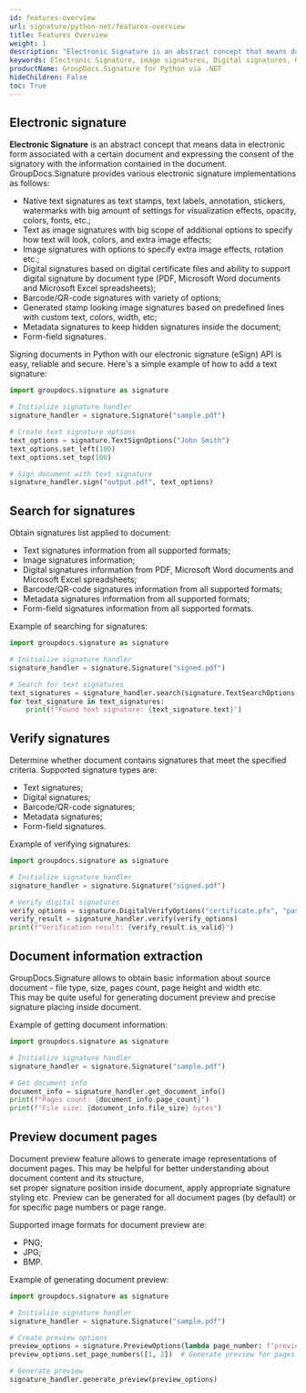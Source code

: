```yaml
---
id: features-overview
url: signature/python-net/features-overview
title: Features Overview
weight: 1
description: "Electronic Signature is an abstract concept that means data in electronic form associated with a certain document and expressing the consent of the signatory with the information contained in the document."
keywords: Electronic Signature, image signatures, Digital signatures, QR-code signatures, Python signature
productName: GroupDocs.Signature for Python via .NET
hideChildren: False 
toc: True
---
```

## Electronic signature

**Electronic Signature** is an abstract concept that means data in electronic form associated with a certain document and expressing the consent of the signatory with the information contained in the document.
GroupDocs.Signature provides various electronic signature implementations as follows:

* Native text signatures as text stamps, text labels, annotation, stickers, watermarks with big amount of settings for visualization effects, opacity, colors, fonts, etc.;
* Text as image signatures with big scope of additional options to specify how text will look, colors, and extra image effects;
* Image signatures with options to specify extra image effects, rotation etc.;
* Digital signatures based on digital certificate files and ability to support digital signature by document type (PDF, Microsoft Word documents and Microsoft Excel spreadsheets);
* Barcode/QR-code signatures with variety of options;
* Generated stamp looking image signatures based on predefined lines with custom text, colors, width, etc;
* Metadata signatures to keep hidden signatures inside the document;
* Form-field signatures.

Signing documents in Python with our electronic signature (eSign) API is easy, reliable and secure. Here's a simple example of how to add a text signature:

```python
import groupdocs.signature as signature

# Initialize signature handler
signature_handler = signature.Signature("sample.pdf")

# Create text signature options
text_options = signature.TextSignOptions("John Smith")
text_options.set_left(100)
text_options.set_top(100)

# Sign document with text signature
signature_handler.sign("output.pdf", text_options)
```

## Search for signatures

Obtain signatures list applied to document:

* Text signatures information from all supported formats;
* Image signatures information;
* Digital signatures information from PDF, Microsoft Word documents and Microsoft Excel spreadsheets;
* Barcode/QR-code signatures information from all supported formats;
* Metadata signatures information from all supported formats;
* Form-field signatures information from all supported formats.

Example of searching for signatures:

```python
import groupdocs.signature as signature

# Initialize signature handler
signature_handler = signature.Signature("signed.pdf")

# Search for text signatures
text_signatures = signature_handler.search(signature.TextSearchOptions())
for text_signature in text_signatures:
    print(f"Found text signature: {text_signature.text}")
```

## Verify signatures

Determine whether document contains signatures that meet the specified criteria.
Supported signature types are:

* Text signatures;
* Digital signatures;
* Barcode/QR-code signatures;
* Metadata signatures;
* Form-field signatures.

Example of verifying signatures:

```python
import groupdocs.signature as signature

# Initialize signature handler
signature_handler = signature.Signature("signed.pdf")

# Verify digital signatures
verify_options = signature.DigitalVerifyOptions("certificate.pfx", "password")
verify_result = signature_handler.verify(verify_options)
print(f"Verification result: {verify_result.is_valid}")
```

## Document information extraction

GroupDocs.Signature allows to obtain basic information about source document - file type, size, pages count, page height and width etc.  
This may be quite useful for generating document preview and precise signature placing inside document.

Example of getting document information:

```python
import groupdocs.signature as signature

# Initialize signature handler
signature_handler = signature.Signature("sample.pdf")

# Get document info
document_info = signature_handler.get_document_info()
print(f"Pages count: {document_info.page_count}")
print(f"File size: {document_info.file_size} bytes")
```

## Preview document pages

Document preview feature allows to generate image representations of document pages. This may be helpful for better understanding about document content and its structure,  
set proper signature position inside document, apply appropriate signature styling etc. Preview can be generated for all document pages (by default) or for specific page numbers or page range.

Supported image formats for document preview are:

* PNG;
* JPG;
* BMP.

Example of generating document preview:

```python
import groupdocs.signature as signature

# Initialize signature handler
signature_handler = signature.Signature("sample.pdf")

# Create preview options
preview_options = signature.PreviewOptions(lambda page_number: f"preview_{page_number}.png")
preview_options.set_page_numbers([1, 2])  # Generate preview for pages 1 and 2

# Generate preview
signature_handler.generate_preview(preview_options)
```
